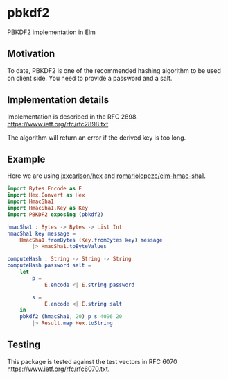 # pbkdf2
PBKDF2 implementation in Elm

## Motivation

To date, PBKDF2 is one of the recommended hashing algorithm to be used on client side. You need to provide a password and a salt.

## Implementation details

Implementation is described in the RFC 2898. https://www.ietf.org/rfc/rfc2898.txt.

The algorithm will return an error if the derived key is too long.

## Example

Here we are using [jxxcarlson/hex](https://package.elm-lang.org/packages/jxxcarlson/hex/latest/) and [romariolopezc/elm-hmac-sha1](https://package.elm-lang.org/packages/romariolopezc/elm-hmac-sha1/latest/).

```elm
import Bytes.Encode as E
import Hex.Convert as Hex
import HmacSha1
import HmacSha1.Key as Key
import PBKDF2 exposing (pbkdf2)

hmacSha1 : Bytes -> Bytes -> List Int
hmacSha1 key message =
    HmacSha1.fromBytes (Key.fromBytes key) message
        |> HmacSha1.toByteValues

computeHash : String -> String -> String
computeHash password salt =
    let
        p =
            E.encode <| E.string password

        s =
            E.encode <| E.string salt
    in
    pbkdf2 (hmacSha1, 20) p s 4096 20
        |> Result.map Hex.toString
```

## Testing

This package is tested against the test vectors in RFC 6070 https://www.ietf.org/rfc/rfc6070.txt.